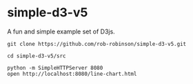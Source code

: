 # simple-d3-v5

A fun and simple example set of D3js.

```
git clone https://github.com/rob-robinson/simple-d3-v5.git

cd simple-d3-v5/src

python -m SimpleHTTPServer 8080
open http://localhost:8080/line-chart.html

```